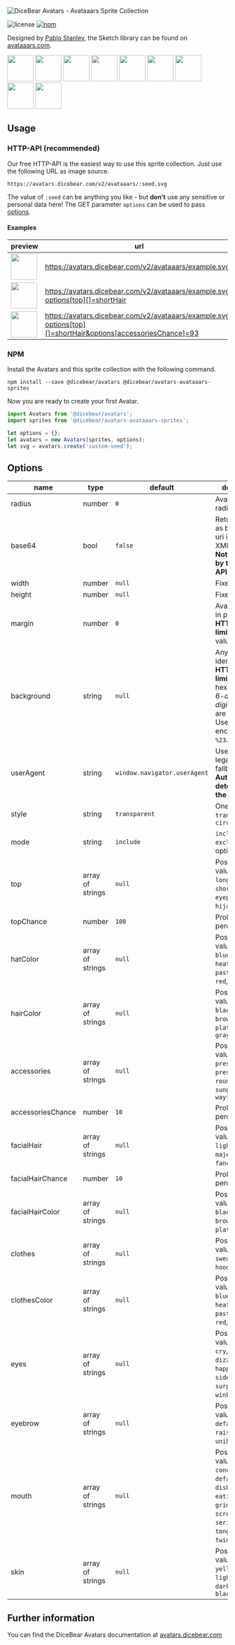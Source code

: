 ![DiceBear Avatars - Avataaars Sprite Collection](https://raw.githubusercontent.com/DiceBear/avatars/master/packages/avatars-avataaars-sprites/banner.svg?sanitize=true)

![license](https://img.shields.io/npm/l/@dicebear/avatars-avataaars-sprites.svg?style=flat-square)
[![npm](https://img.shields.io/npm/v/@dicebear/avatars-avataaars-sprites.svg?style=flat-square)](https://www.npmjs.com/package/@dicebear/avatars-avataaars-sprites)

Designed by [Pablo Stanley](https://twitter.com/pablostanley), the Sketch library can be found on
[avataaars.com](https://avataaars.com/).

<p>
    <img src="https://avatars.dicebear.com/v2/avataaars/1.svg" width="60" />
    <img src="https://avatars.dicebear.com/v2/avataaars/2.svg" width="60" />
    <img src="https://avatars.dicebear.com/v2/avataaars/3.svg" width="60" />
    <img src="https://avatars.dicebear.com/v2/avataaars/4.svg" width="60" />
    <img src="https://avatars.dicebear.com/v2/avataaars/5.svg" width="60" />
    <img src="https://avatars.dicebear.com/v2/avataaars/6.svg" width="60" />
    <img src="https://avatars.dicebear.com/v2/avataaars/7.svg" width="60" />
    <img src="https://avatars.dicebear.com/v2/avataaars/8.svg" width="60" />
    <img src="https://avatars.dicebear.com/v2/avataaars/9.svg" width="60" />
</p>

## Usage

### HTTP-API (recommended)

Our free HTTP-API is the easiest way to use this sprite collection. Just use the following URL as image source.

    https://avatars.dicebear.com/v2/avataaars/:seed.svg

The value of `:seed` can be anything you like - but **don't** use any sensitive or personal data here! The GET parameter
`options` can be used to pass [options](#options).

#### Examples

| preview                                                                                                                               | url                                                                                                          |
| ------------------------------------------------------------------------------------------------------------------------------------- | ------------------------------------------------------------------------------------------------------------ |
| <img src="https://avatars.dicebear.com/v2/avataaars/example.svg" width="60" />                                                        | https://avatars.dicebear.com/v2/avataaars/example.svg                                                        |
| <img src="https://avatars.dicebear.com/v2/avataaars/example.svg?options[top][]=shortHair" width="60" />                               | https://avatars.dicebear.com/v2/avataaars/example.svg?options[top][]=shortHair                               |
| <img src="https://avatars.dicebear.com/v2/avataaars/example.svg?options[top][]=shortHair&options[accessoriesChance]=93" width="60" /> | https://avatars.dicebear.com/v2/avataaars/example.svg?options[top][]=shortHair&options[accessoriesChance]=93 |

### NPM

Install the Avatars and this sprite collection with the following command.

    npm install --save @dicebear/avatars @dicebear/avatars-avataaars-sprites

Now you are ready to create your first Avatar.

```js
import Avatars from '@dicebear/avatars';
import sprites from '@dicebear/avatars-avataaars-sprites';

let options = {};
let avatars = new Avatars(sprites, options);
let svg = avatars.create('custom-seed');
```

## Options

| name              | type             | default                      | description                                                                                                                                       |
| ----------------- | ---------------- | ---------------------------- | ------------------------------------------------------------------------------------------------------------------------------------------------- |
| radius            | number           | `0`                          | Avatar border radius                                                                                                                              |
| base64            | bool             | `false`                      | Return avatar as base64 data uri instead of XML <br> **Not supported by the HTTP API**                                                            |
| width             | number           | `null`                       | Fixed width                                                                                                                                       |
| height            | number           | `null`                       | Fixed height                                                                                                                                      |
| margin            | number           | `0`                          | Avatar margin in percent<br> **HTTP-API limitation** Max value `25`                                                                               |
| background        | string           | `null`                       | Any valid color identifier<br> **HTTP-API limitation** Only hex _(3-digit, 6-digit and 8-digit)_ values are allowed. Use url encoded hash: `%23`. |
| userAgent         | string           | `window.navigator.userAgent` | User-Agent for legacy browser fallback<br> **Automatically detected by the HTTP API**                                                             |
| style             | string           | `transparent`                | One of: `transparent`, `circle`                                                                                                                   |
| mode              | string           | `include`                    | `include` or `exclude` passed options.                                                                                                            |
| top               | array of strings | `null`                       | Possible values: `longHair`, `shortHair`, `eyepatch`, `hat`, `hijab`, `turban`                                                                    |
| topChance         | number           | `100`                        | Probability in percent                                                                                                                            |
| hatColor          | array of strings | `null`                       | Possible values: `black`, `blue`, `gray`, `heather`, `pastel`, `pink`, `red`, `white`                                                             |
| hairColor         | array of strings | `null`                       | Possible values: `auburn`, `black`, `blonde`, `brown`, `pastel`, `platinum`, `red`, `gray`                                                        |
| accessories       | array of strings | `null`                       | Possible values: `kurt`, `prescription01`, `prescription02`, `round`, `sunglasses`, `wayfarers`                                                   |
| accessoriesChance | number           | `10`                         | Probability in percent                                                                                                                            |
| facialHair        | array of strings | `null`                       | Possible values: `medium`, `light`, `majestic`, `fancy`, `magnum`                                                                                 |
| facialHairChance  | number           | `10`                         | Probability in percent                                                                                                                            |
| facialHairColor   | array of strings | `null`                       | Possible values: `auburn`, `black`, `blonde`, `brown`, `platinum`, `red`                                                                          |
| clothes           | array of strings | `null`                       | Possible values: `blazer`, `sweater`, `shirt`, `hoodie`, `overall`                                                                                |
| clothesColor      | array of strings | `null`                       | Possible values: `black`, `blue`, `gray`, `heather`, `pastel`, `pink`, `red`, `white`                                                             |
| eyes              | array of strings | `null`                       | Possible values: `close`, `cry`, `default`, `dizzy`, `roll`, `happy`, `hearts`, `side`, `squint`, `surprised`, `wink`, `winkWacky`                |
| eyebrow           | array of strings | `null`                       | Possible values: `angry`, `default`, `flat`, `raised`, `sad`, `unibrow`, `up`                                                                     |
| mouth             | array of strings | `null`                       | Possible values: `concerned`, `default`, `disbelief`, `eating`, `grimace`, `sad`, `scream`, `serious`, `smile`, `tongue`, `twinkle`, `vomit`      |
| skin              | array of strings | `null`                       | Possible values: `tanned`, `yellow`, `pale`, `light`, `brown`, `darkBrown`, `black`                                                               |

## Further information

You can find the DiceBear Avatars documentation at [avatars.dicebear.com](https://avatars.dicebear.com)

